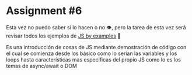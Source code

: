# Assignment #6

Esta vez no puedo saber si lo hacen o no 👁, pero la tarea de esta vez será revisar todos los ejemplos de [JS by examples](https://javascriptbyexample.com/) 🌲

Es una introducción de cosas de JS mediante demostración de código con el cual se comienza desde los básico como lo serian las variables y los loops hasta características mas especificas del propio JS como lo es los temas de async/await o DOM
